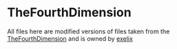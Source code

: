 # TheFourthDimension
All files here are modified versions of files taken from the [TheFourthDimension](https://github.com/exelix11/TheFourthDimension) and is owned by [exelix](https://github.com/exelix11)
